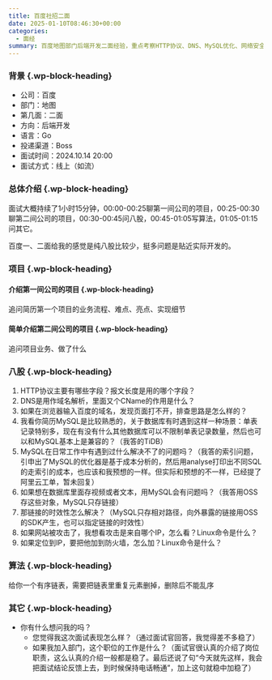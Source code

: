 ```yaml
---
title: 百度社招二面
date: 2025-01-10T08:46:30+00:00
categories:
  - 面经
summary: 百度地图部门后端开发二面经验，重点考察HTTP协议、DNS、MySQL优化、网络安全等实际开发问题，包含算法题和项目细节讨论。
---
```


### <span class="ez-toc-section" id="%E8%83%8C%E6%99%AF"></span>背景<span class="ez-toc-section-end"></span> {.wp-block-heading}

  * 公司：百度
  * 部门：地图
  * 第几面：二面
  * 方向：后端开发
  * 语言：Go
  * 投递渠道：Boss
  * 面试时间：2024.10.14 20:00
  * 面试方式：线上（如流）

### <span class="ez-toc-section" id="%E6%80%BB%E4%BD%93%E4%BB%8B%E7%BB%8D"></span>总体介绍<span class="ez-toc-section-end"></span> {.wp-block-heading}

面试大概持续了1小时15分钟，00:00-00:25聊第一间公司的项目，00:25-00:30聊第二间公司的项目，00:30-00:45问八股，00:45-01:05写算法，01:05-01:15问其它。

百度一、二面给我的感觉是纯八股比较少，挺多问题是贴近实际开发的。

### <span class="ez-toc-section" id="%E9%A1%B9%E7%9B%AE"></span>项目<span class="ez-toc-section-end"></span> {.wp-block-heading}

#### <span class="ez-toc-section" id="%E4%BB%8B%E7%BB%8D%E7%AC%AC%E4%B8%80%E9%97%B4%E5%85%AC%E5%8F%B8%E7%9A%84%E9%A1%B9%E7%9B%AE"></span>介绍第一间公司的项目<span class="ez-toc-section-end"></span> {.wp-block-heading}

追问简历第一个项目的业务流程、难点、亮点、实现细节

#### <span class="ez-toc-section" id="%E7%AE%80%E5%8D%95%E4%BB%8B%E7%BB%8D%E7%AC%AC%E4%BA%8C%E9%97%B4%E5%85%AC%E5%8F%B8%E7%9A%84%E9%A1%B9%E7%9B%AE"></span>简单介绍第二间公司的项目<span class="ez-toc-section-end"></span> {.wp-block-heading}

追问项目业务、做了什么

### <span class="ez-toc-section" id="%E5%85%AB%E8%82%A1"></span>八股<span class="ez-toc-section-end"></span> {.wp-block-heading}

  1. HTTP协议主要有哪些字段？报文长度是用的哪个字段？
  2. DNS是用作域名解析，里面又个CName的作用是什么？
  3. 如果在浏览器输入百度的域名，发现页面打不开，排查思路是怎么样的？
  4. 我看你简历MySQL是比较熟悉的，关于数据库有时遇到这样一种场景：单表记录特别多，现在有没有什么其他数据库可以不限制单表记录数量，然后也可以和MySQL基本上是兼容的？（我答的TiDB）
  5. MySQL在日常工作中有遇到过什么解决不了的问题吗？（我答的索引问题，引申出了MySQL的优化器是基于成本分析的，然后用analyse打印出不同SQL的走索引的成本，也应该和我预想的一样。但实际和预想的不一样，已经提了阿里云工单，暂未回复）
  6. 如果想在数据库里面存视频或者文本，用MySQL会有问题吗？（我答用OSS存这些对象，MySQL只存链接）
  7. 那链接的时效性怎么解决？（MySQL只存相对路径，向外暴露的链接用OSS的SDK产生，也可以指定链接的时效性）
  8. 如果网站被攻击了，我想看攻击是来自哪个IP，怎么看？Linux命令是什么？
  9. 如果定位到IP，要把他加到防火墙，怎么加？Linux命令是什么？

### <span class="ez-toc-section" id="%E7%AE%97%E6%B3%95"></span>算法<span class="ez-toc-section-end"></span> {.wp-block-heading}

给你一个有序链表，需要把链表里重复元素删掉，删除后不能乱序

### <span class="ez-toc-section" id="%E5%85%B6%E5%AE%83"></span>其它<span class="ez-toc-section-end"></span> {.wp-block-heading}

  * 你有什么想问我的吗？ 
      * 您觉得我这次面试表现怎么样？（通过面试官回答，我觉得差不多稳了）
      * 如果我加入部门，这个职位的工作是什么？（面试官很认真的介绍了岗位职责，这么认真的介绍一般都是稳了。最后还说了句“今天就先这样，我会把面试结论反馈上去，到时候保持电话畅通”，加上这句就稳中加稳了）